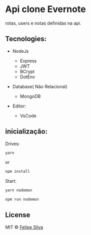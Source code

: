 # Api clone Evernote

rotas, users e notas definidas na api.

## Tecnologies:

- NodeJs

  - Express
  - JWT
  - BCrypt
  - DotEnv

- Database( Não Relacional)

  - MongoDB

- Editor:
  - VsCode

## inicialização:

Drives:

```bash
yarn
```

or

```bash
npm install
```

Start:

```bash
yarn nodemon
```

```bash
npm run nodemon
```

## License

MIT © [Felipe Silva](https://linkedin.com/in/Feliper-Silva/)
